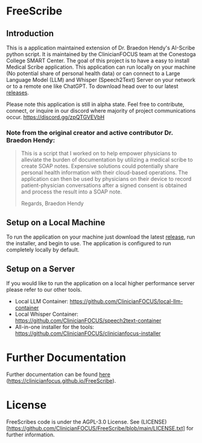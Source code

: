 # FreeScribe

## Introduction

This is a application maintained extension of Dr. Braedon Hendy's AI-Scribe python script. It is maintained by the ClinicianFOCUS team at the Conestoga College SMART Center. The goal of this project is to have a easy to install Medical Scribe application. This application can run locally on your machine (No potential share of personal health data) or can connect to a Large Language Model (LLM) and Whisper (Speech2Text) Server on your network or to a remote one like ChatGPT. To download head over to our latest [releases](https://github.com/ClinicianFOCUS/FreeScribe/releases).

Please note this application is still in alpha state. Feel free to contribute, connect, or inquire in our discord where majority of project communications occur. https://discord.gg/zpQTGVEVbH

### Note from the original creator and active contributor Dr. Braedon Hendy:

> This is a script that I worked on to help empower physicians to alleviate the burden of documentation by utilizing a medical scribe to create SOAP notes. Expensive solutions could potentially share personal health information with their cloud-based operations. The application can then be used by physicians on their device to record patient-physician conversations after a signed consent is obtained and process the result into a SOAP note.
>
> Regards,
> Braedon Hendy

## Setup on a Local Machine

To run the application on your machine just download the latest [release](https://github.com/ClinicianFOCUS/FreeScribe/releases), run the installer, and begin to use. The application is configured to run completely locally by default.

## Setup on a Server

If you would like to run the application on a local higher performance server please refer to our other tools.

- Local LLM Container: https://github.com/ClinicianFOCUS/local-llm-container
- Local Whisper Container: https://github.com/ClinicianFOCUS/speech2text-container
- All-in-one installer for the tools: https://github.com/ClinicianFOCUS/clinicianfocus-installer

# Further Documentation

Further documentation can be found [here](https://clinicianfocus.github.io/FreeScribe) (https://clinicianfocus.github.io/FreeScribe).

# License

FreeScribes code is under the AGPL-3.0 License. See (LICENSE)[https://github.com/ClinicianFOCUS/FreeScribe/blob/main/LICENSE.txt] for further information.
